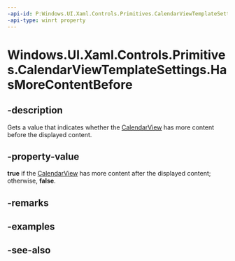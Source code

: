 ```yaml
---
-api-id: P:Windows.UI.Xaml.Controls.Primitives.CalendarViewTemplateSettings.HasMoreContentBefore
-api-type: winrt property
---
```


<!-- Property syntax
public bool HasMoreContentBefore { get; }
-->

# Windows.UI.Xaml.Controls.Primitives.CalendarViewTemplateSettings.HasMoreContentBefore

## -description
Gets a value that indicates whether the [CalendarView](../windows.ui.xaml.controls/calendarview.md) has more content before the displayed content.



## -property-value
**true** if the [CalendarView](../windows.ui.xaml.controls/calendarview.md) has more content after the displayed content; otherwise, **false**.

## -remarks

## -examples

## -see-also
